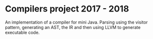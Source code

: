 # Compilers project 2017 - 2018

An implementation of a compiler for mini Java. Parsing using the visitor pattern, generating an AST, the IR and then using LLVM to generate executable code.
